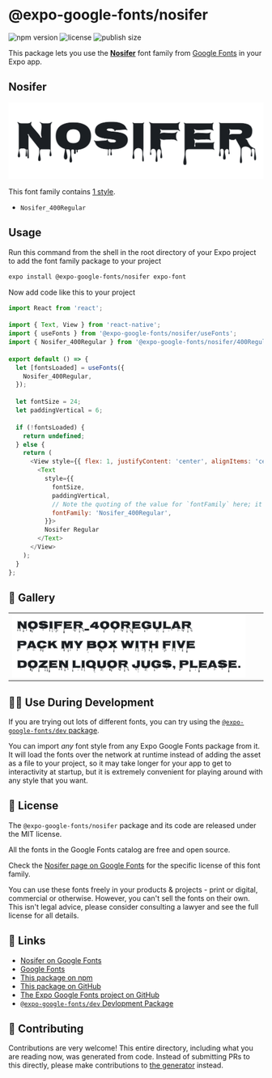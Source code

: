 # @expo-google-fonts/nosifer

![npm version](https://flat.badgen.net/npm/v/@expo-google-fonts/nosifer)
![license](https://flat.badgen.net/github/license/expo/google-fonts)
![publish size](https://flat.badgen.net/packagephobia/install/@expo-google-fonts/nosifer)

This package lets you use the [**Nosifer**](https://fonts.google.com/specimen/Nosifer) font family from [Google Fonts](https://fonts.google.com/) in your Expo app.

## Nosifer

![Nosifer](./font-family.png)

This font family contains [1 style](#-gallery).

- `Nosifer_400Regular`

## Usage

Run this command from the shell in the root directory of your Expo project to add the font family package to your project
```sh
expo install @expo-google-fonts/nosifer expo-font
```

Now add code like this to your project
```js
import React from 'react';

import { Text, View } from 'react-native';
import { useFonts } from '@expo-google-fonts/nosifer/useFonts';
import { Nosifer_400Regular } from '@expo-google-fonts/nosifer/400Regular';

export default () => {
  let [fontsLoaded] = useFonts({
    Nosifer_400Regular,
  });

  let fontSize = 24;
  let paddingVertical = 6;

  if (!fontsLoaded) {
    return undefined;
  } else {
    return (
      <View style={{ flex: 1, justifyContent: 'center', alignItems: 'center' }}>
        <Text
          style={{
            fontSize,
            paddingVertical,
            // Note the quoting of the value for `fontFamily` here; it expects a string!
            fontFamily: 'Nosifer_400Regular',
          }}>
          Nosifer Regular
        </Text>
      </View>
    );
  }
};

```

## 🔡 Gallery


||||
|-|-|-|
|![Nosifer_400Regular](.//400Regular/Nosifer_400Regular.ttf.png)||||


## 👩‍💻 Use During Development

If you are trying out lots of different fonts, you can try using the [`@expo-google-fonts/dev` package](https://github.com/expo/google-fonts/tree/master/font-packages/dev#readme).

You can import *any* font style from any Expo Google Fonts package from it. It will load the fonts
over the network at runtime instead of adding the asset as a file to your project, so it may take longer
for your app to get to interactivity at startup, but it is extremely convenient
for playing around with any style that you want.

## 📖 License

The `@expo-google-fonts/nosifer` package and its code are released under the MIT license.

All the fonts in the Google Fonts catalog are free and open source.

Check the [Nosifer page on Google Fonts](https://fonts.google.com/specimen/Nosifer) for the specific license of this font family.

You can use these fonts freely in your products & projects - print or digital, commercial or otherwise. However, you can't sell the fonts on their own. This isn't legal advice, please consider consulting a lawyer and see the full license for all details.

## 🔗 Links

- [Nosifer on Google Fonts](https://fonts.google.com/specimen/Nosifer)
- [Google Fonts](https://fonts.google.com/)
- [This package on npm](https://www.npmjs.com/package/@expo-google-fonts/nosifer)
- [This package on GitHub](https://github.com/expo/google-fonts/tree/master/font-packages/nosifer)
- [The Expo Google Fonts project on GitHub](https://github.com/expo/google-fonts)
- [`@expo-google-fonts/dev` Devlopment Package](https://github.com/expo/google-fonts/tree/master/font-packages/dev)

## 🤝 Contributing

Contributions are very welcome! This entire directory, including what you are reading now, was generated from code. Instead of submitting PRs to this directly, please make contributions to [the generator](https://github.com/expo/google-fonts/tree/master/packages/generator) instead.
